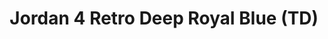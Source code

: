 ---
layout: post
title: "Jordan 4 Retro Deep Royal Blue (TD)"
img: "https://stockx.imgix.net/Air-Jordan-4-Retro-Deep-Royal-Blue-TD.png?fit=fill&bg=FFFFFF&w=300&h=214&auto=format,compress&trim=color&q=90&dpr=2&updated_at=1551154760"
release: "Mar 9"
new: "False"
url: "air-jordan-4-retro-deep-royal-blue-td"
sec0: "Similar Shoes"
name00: "Air Sock Racer Ultra Flyknit Pale Grey" 
url00: "nike-air-sock-racer-ultra-flyknit-pale-grey"
img00: "Nike-Air-Sock-Racer-Ultra-Flyknit-Pale-Grey.png"
name01: "Air Foamposite Pro Gym Green" 
url01: "foamposite-pro-gym-green"
img01: "Air-Foamposite-Pro-Gym-Green.jpg"
name02: "Nike SB Gato Supreme White" 
url02: "nike-sb-gato-supreme-white"
img02: "Nike-SB-Gato-Supreme-White-Product.jpg"
name03: "Jordan 1 Retro Silver Anniversary" 
url03: "jordan-1-retro-silver-anniversary"
img03: "Air-Jordan-1-Retro-Silver-Anniversary.jpg"
name04: "Jordan 11 Retro Low Cool Grey" 
url04: "air-jordan-11-retro-low-cool-grey"
img04: "Air-Jordan-11-Retro-Low-Cool-Grey-Product.jpg"

sec2: "Higher Tops"
name20: "adidas D.Rose 3.5 Year of the Snake" 
url20: "adidas-d-rose-3-5-year-of-the-snake"
img20: "Adidas-D-Rose-3-5-Year-Of-The-Snake-YOTS.jpg"
name21: "Jordan 10 Retro Rush Pink (PS)" 
url21: "air-jordan-10-retro-rush-pink-ps"
img21: "Air-Jordan-10-Retro-Rush-Pink-PS.png"
name22: "Jordan XX Flyknit R&B Melo Black" 
url22: "air-jordan-xx-flyknit-rb-melo-black"
img22: "Air-Jordan-XX-Flyknit-RB-Melo-Black.png"
name23: "Jordan 10 Retro Shadow 2018 (GS)" 
url23: "air-jordan-10-retro-shadow-2018-gs"
img23: "Air-Jordan-10-Retro-Shadow-2018-GS.png"
name24: "Jordan 10 Retro Paris (GS)" 
url24: "jordan-10-retro-paris-gs"
img24: "Air-Jordan-10-Retro-Paris-GS.jpg"

sec3: "Lower Tops"
name30: "Jordan 11 Retro Low Cool Grey" 
url30: "air-jordan-11-retro-low-cool-grey"
img30: "Air-Jordan-11-Retro-Low-Cool-Grey-Product.jpg"
name31: "Nike Dunk SB Low Dark Charcoal Black" 
url31: "nike-dunk-sb-low-dark-charcoal-black"
img31: "Nike-Dunk-SB-Low-Dark-Charcoal-Black.jpg"
name32: "Air Sock Racer Ultra Flyknit Pale Grey" 
url32: "nike-air-sock-racer-ultra-flyknit-pale-grey"
img32: "Nike-Air-Sock-Racer-Ultra-Flyknit-Pale-Grey.png"
name33: "adidas Campus 80s High Snobiety" 
url33: "adidas-campus-80s-high-snobiety"
img33: "Adidas-Campus-80s-High-Snobiety.png"
name34: "Nike Dunk SB Low Crown Royal" 
url34: "nike-dunk-sb-low-crown-royal"
img34: "Nike-Dunk-SB-Low-Crown-Royal.jpg"

sec4: "More Red"
name40: "Air Sock Racer Ultra Flyknit Pale Grey" 
url40: "nike-air-sock-racer-ultra-flyknit-pale-grey"
img40: "Nike-Air-Sock-Racer-Ultra-Flyknit-Pale-Grey.png"
name41: "Vans Sk8-Mid Supreme Velvet Leopard Magenta" 
url41: "vans-sk8-mid-pro-supreme-velvet-leopard-magenta"
img41: "Vans-Sk8-Mid-Pro-Supreme-Velvet-Leopard-Magenta.png"
name42: "Nike Dunk Lux Chukka Riccardo Tisci White Red" 
url42: "nike-dunk-lux-chukka-riccardo-tisci-white-red"
img42: "Nike-Dunk-Lux-Chukka-Riccardo-Tisci-White-Red.png"
name43: "Vans Old Skool Flame (2017)" 
url43: "vans-old-skool-flame-2017"
img43: "Vans-Old-Skool-Flame-2017.png"
name44: "adidas EQT Support 93/17 White Royal" 
url44: "adidas-eqt-support-93-17-white-royal"
img44: "Adidas-EQT-Support-93-17-White-Royal.png"

sec5: "More Blue"
name50: "Nike Dunk SB Low Street Fighter Chun Li" 
url50: "nike-dunk-sb-low-street-fighter-chun-li"
img50: "Nike-Dunk-SB-Low-Street-Fighter-Chun-Li.jpg"
name51: "Jordan 11 Retro Low Cool Grey" 
url51: "air-jordan-11-retro-low-cool-grey"
img51: "Air-Jordan-11-Retro-Low-Cool-Grey-Product.jpg"
name52: "Kobe 10 Elite HTM Racecar" 
url52: "kobe-10-elite-htm-racecar"
img52: "Nike-Kobe-10-HTM-Racecar.jpg"
name53: "Nike Dunk SB Low Dark Charcoal Black" 
url53: "nike-dunk-sb-low-dark-charcoal-black"
img53: "Nike-Dunk-SB-Low-Dark-Charcoal-Black.jpg"
name54: "LeBron X What the MVP" 
url54: "lebron-x-what-the-mvp"
img54: "Nike-Lebron-X-10-What-The-MVP.jpg"

sec1: "Matching Streetwear"
name10: "Supreme Payphone Tee Black" 
url10: "supreme-payphone-tee-black"
img10: "products/streetwear/Supreme-Payphone-Tee-Black.jpg"
name11: "Kith Nike Swoosh Hoodie Black" 
url11: "kith-nike-swoosh-hoodie-black"
img11: "products/streetwear/Kith-Nike-Swoosh-Hoodie-Black.jpg"
name12: "Bape Neon Color Polo Yellow" 
url12: "bape-neon-color-polo-yellow"
img12: "products/streetwear/Bape-Neon-Color-Polo-Yellow.jpg"
name13: "Supreme Pique Crewneck (FW18) Black" 
url13: "supreme-pique-crewneck-fw18-black"
img13: "products/streetwear/Supreme-Pique-Crewneck-Black-1.jpg"
name14: "Bape Boa 1st Camo Big Ape Head Tee Black/Green" 
url14: "bape-boa-1st-camo-big-ape-head-tee-black-green"
img14: "products/streetwear/Bape-Boa-1st-Camo-Big-Ape-Head-Tee-Black-Green-2.jpg"

---